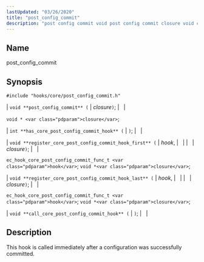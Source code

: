 ```yaml
---
lastUpdated: "03/26/2020"
title: "post_config_commit"
description: "post config commit void post config commit closure void closure int has core post config commit hook void register core post config commit hook first hook closure ec hook core post config commit func t hook void closure void register core post config commit hook last hook closure ec hook..."
---
```


<a name="hooks.core.post_config_commit"></a> 
## Name

post_config_commit

## Synopsis

`#include "hooks/core/post_config_commit.h"`

| `void **post_config_commit** (` | <var class="pdparam">closure</var>`)`; |   |

`void * <var class="pdparam">closure</var>`;

| `int **has_core_post_config_commit_hook** (` | `)`; |   |

| `void **register_core_post_config_commit_hook_first** (` | <var class="pdparam">hook</var>, |   |
|   | <var class="pdparam">closure</var>`)`; |   |

`ec_hook_core_post_config_commit_func_t <var class="pdparam">hook</var>`;
`void *<var class="pdparam">closure</var>`;

| `void **register_core_post_config_commit_hook_last** (` | <var class="pdparam">hook</var>, |   |
|   | <var class="pdparam">closure</var>`)`; |   |

`ec_hook_core_post_config_commit_func_t <var class="pdparam">hook</var>`;
`void *<var class="pdparam">closure</var>`;

| `void **call_core_post_config_commit_hook** (` | `)`; |   |

<a name="idp42736112"></a> 
## Description

This hook is called immediately after a configuration was successfully committed.